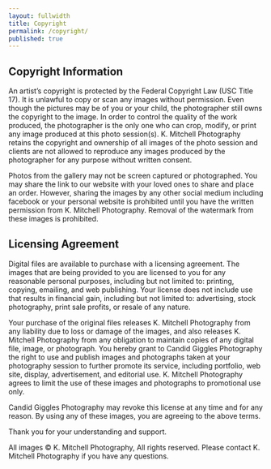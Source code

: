 ```yaml
---
layout: fullwidth
title: Copyright
permalink: /copyright/
published: true
---
```


## Copyright Information

An artist’s copyright is protected by the Federal Copyright Law (USC Title 17). It is unlawful to copy or scan any images without permission. Even though the pictures may be of you or your child, the photographer still owns the copyright to the image. In order to control the quality of the work produced, the photographer is the only one who can crop, modify, or print any image produced at this photo session(s). K. Mitchell Photography retains the copyright and ownership of all images of the photo session and clients are not allowed to reproduce any images produced by the photographer for any purpose without written consent.

Photos from the gallery may not be screen captured or photographed. You may share the link to our website with your loved ones to share and place an order. However, sharing the images by any other social medium including facebook or your personal website is prohibited until you have the written permission from K. Mitchell Photography. Removal of the watermark from these images is prohibited.

## Licensing Agreement

Digital files are available to purchase with a licensing agreement. The images that are being provided to you are licensed to you for any reasonable personal purposes, including but not limited to: printing, copying, emailing, and web publishing. Your license does not include use that results in financial gain, including but not limited to: advertising, stock photography, print sale profits, or resale of any nature.

Your purchase of the original files releases K. Mitchell Photography from any liability due to loss or damage of the images, and also releases K. Mitchell Photography from any obligation to maintain copies of any digital file, image, or photograph. You hereby grant to Candid Giggles Photography the right to use and publish images and photographs taken at your photography session to further promote its service, including portfolio, web site, display, advertisement, and editorial use. K. Mitchell Photography agrees to limit the use of these images and photographs to promotional use only.

Candid Giggles Photography may revoke this license at any time and for any reason. By using any of these images, you are agreeing to the above terms.

Thank you for your understanding and support.

All images &copy; K. Mitchell Photography, All rights reserved.
Please contact K. Mitchell Photography if you have any questions.
